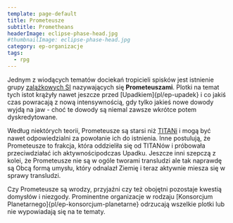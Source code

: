 ```yaml
---
template: page-default
title: Prometeusze
subtitle: Prometheans
headerImage: eclipse-phase-head.jpg
#thumbnailImage: eclipse-phase-head.jpg
category: ep-organizacje
tags:
  - rpg
---
```

Jednym z wiodących tematów dociekań tropicieli spisków jest istnienie grupy [zalążkowych SI](Zal%C4%85%C5%BCkowa+Sztuczna+Inteligencja "SI posiadająca zdolność ulepszania swojego kodu") nazywających się **Prometeuszami**. Plotki na temat tych istot krążyły nawet jeszcze przed [Upadkiem]{pl/ep-upadek} i co jakiś czas powracają z nową intensywnością, gdy tylko jakieś nowe dowody wyjdą na jaw - choć te dowody są niemal zawsze wkrótce potem dyskredytowane.

Według niektórych teorii, Prometeusze są starsi niż [TITANi](#) i mogą być nawet odpowiedzialni za powołanie ich do istnienia. Inne postulują, że Prometeusze to frakcja, która oddzieliła się od TITANów i próbowała przeciwdziałać ich aktywnościpodczas Upadku. Jeszcze inni szepczą z kolei, że Prometeusze nie są w ogóle tworami transludzi ale tak naprawdę są Obcą formą umysłu, który odnalazł Ziemię i teraz aktywnie miesza się w sprawy transludzi.

Czy Prometeusze są wrodzy, przyjaźni czy też obojętni pozostaje kwestią domysłów i niezgody. Prominentne organizacje w rodzaju [Konsorcjum Planetarnego]{pl/ep-konsorcjum-planetarne} odrzucają wszelkie plotki lub nie wypowiadają się na te tematy.
